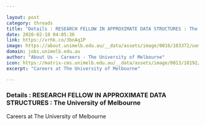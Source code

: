 ```yaml
---

layout: post
category: threads
title: "Details : RESEARCH FELLOW IN APPROXIMATE DATA STRUCTURES : The University of Melbourne"
date: 2020-02-10 04:05:36
link: https://vrhk.co/3bnAq1P
image: https://about.unimelb.edu.au/__data/assets/image/0016/103372/uom-logo-fb-card.png
domain: jobs.unimelb.edu.au
author: "About Us - Careers - The University of Melbourne"
icon: https://matrix-cms.unimelb.edu.au/__data/assets/image/0013/10192/favicon.gif
excerpt: "Careers at The University of Melbourne"

---
```


### Details : RESEARCH FELLOW IN APPROXIMATE DATA STRUCTURES : The University of Melbourne

Careers at The University of Melbourne